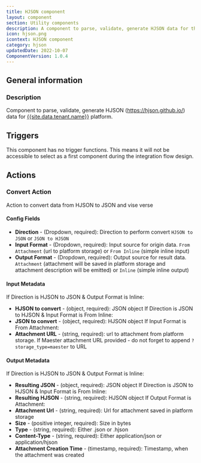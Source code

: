 ```yaml
---
title: HJSON component
layout: component
section: Utility components
description: A component to parse, validate, generate HJSON data for the platform.
icon: hjson.png
icontext: HJSON component
category: hjson
updatedDate: 2022-10-07
ComponentVersion: 1.0.4
---
```


## General information

### Description

Component to parse, validate, generate HJSON (https://hjson.github.io/) data for [{{site.data.tenant.name}}](http://www.{{site.data.tenant.name}}) platform.

## Triggers

This component has no trigger functions. This means it will not be accessible to
select as a first component during the integration flow design.

## Actions

### Convert Action
Action to convert data from HJSON to JSON and vise verse

#### Config Fields

* **Direction** - (Dropdown, required): Direction to perform convert `HJSON to JSON` or `JSON to HJSON`
* **Input Format** - (Dropdown, required): Input source for origin data. `From Attachment` (url to platform storage) or `From Inline` (simple inline input)
* **Output Format** - (Dropdown, required): Output source for result data. `Attachment` (attachment will be saved in platform storage and attachment description will be emitted) or `Inline` (simple inline output)

#### Input Metadata

If Direction is HJSON to JSON & Output Format is Inline:
* **HJSON to convert** - (object, required): JSON object
If Direction is JSON to HJSON & Input Format is From Inline:
* **JSON to convert** - (object, required): HJSON object
If Input Format is From Attachment:
* **Attachment URL** - (string, required): url to attachment from platform storage. If Maester attachment URL provided - do not forget to append `?storage_type=maester` to URL

#### Output Metadata

If Direction is HJSON to JSON & Output Format is Inline:
* **Resulting JSON** - (object, required): JSON object
If Direction is JSON to HJSON & Input Format is From Inline:
* **Resulting HJSON** - (string, required): HJSON object
If Output Format is Attachment:
* **Attachment Url** -  (string, required): Url for attachment saved in platform storage
* **Size** - (positive integer, required): Size in bytes
* **Type** - (string, required): Either .json or .hjson
* **Content-Type** - (string, required): Either application/json or application/hjson
* **Attachment Creation Time** - (timestamp, required): Timestamp, when the attachment was created
